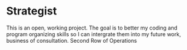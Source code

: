 # Strategist
This is an open, working project. The goal is to better my coding and program organizing skills so I can intergrate them into my future work, business of consultation.
Second Row of Operations
